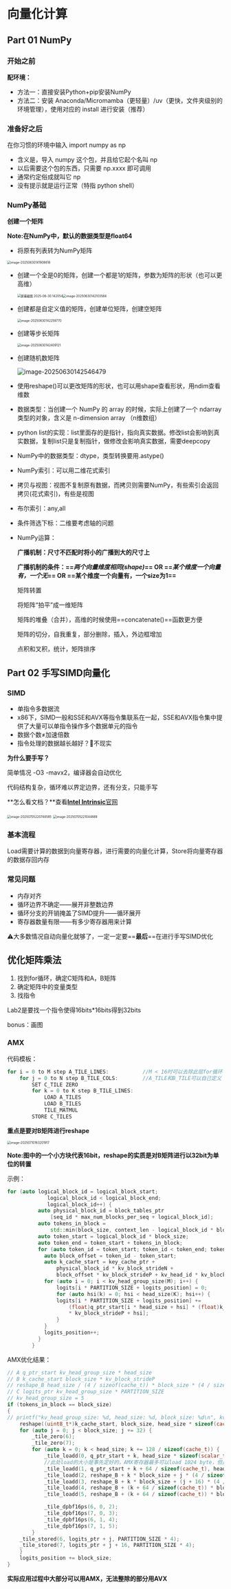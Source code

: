 # 向量化计算

##  Part 01 NumPy

### 开始之前

**配环境：**

- 方法一：直接安装Python+pip安装NumPy
- 方法二：安装 Anaconda/Micromamba（更轻量）/uv（更快，文件夹级别的环境管理），使用对应的 install 进行安装（推荐）

### 准备好之后

在你习惯的环境中输入 import numpy as np

- 含义是，导入 numpy 这个包，并且给它起个名叫 np
- 以后需要这个包的东西，只需要 np.xxxx 即可调用
- 通常约定俗成就叫它 np
- 没有提示就是运行正常（特指 python shell）

### NumPy基础

**创建一个矩阵**

**Note:在NumPy中，默认的数据类型是float64**

- 将原有列表转为NumPy矩阵

<img src="C:\Users\Lenovo\AppData\Roaming\Typora\typora-user-images\image-20250630141908618.png" alt="image-20250630141908618" style="zoom:50%;" />

- 创建一个全是0的矩阵，创建一个都是1的矩阵，参数为矩阵的形状（也可以更高维）

  <img src="C:\Users\Lenovo\Pictures\Screenshots\屏幕截图 2025-06-30 142054.png" alt="屏幕截图 2025-06-30 142054" style="zoom:50%;" /><img src="C:\Users\Lenovo\AppData\Roaming\Typora\typora-user-images\image-20250630142103584.png" alt="image-20250630142103584" style="zoom:50%;" />

- 创建都是自定义值的矩阵，创建单位矩阵，创建空矩阵

  <img src="C:\Users\Lenovo\AppData\Roaming\Typora\typora-user-images\image-20250630142259770.png" alt="image-20250630142259770" style="zoom:50%;" />

- 创建等步长矩阵

  <img src="C:\Users\Lenovo\AppData\Roaming\Typora\typora-user-images\image-20250630142409121.png" alt="image-20250630142409121" style="zoom:50%;" />

- 创建随机数矩阵

  ![image-20250630142546479](C:\Users\Lenovo\AppData\Roaming\Typora\typora-user-images\image-20250630142546479.png)

- 使用reshape()可以更改矩阵的形状，也可以用shape查看形状，用ndim查看维数

- 数据类型：当创建一个 NumPy 的 array 的时候，实际上创建了一个 ndarray 类型的对象，含义是 n-dimension array （n维数组）

- python list的实现：list里面存的是指针，指向真实数据。修改list会影响到真实数据，复制list只是复制指针，做修改会影响真实数据，需要deepcopy

- NumPy中的数据类型：dtype，类型转换要用.astype()

- NumPy索引：可以用二维花式索引

- 拷贝与视图：视图不复制原有数据，而拷贝则需要NumPy，有些索引会返回拷贝(花式索引)，有些是视图

- 布尔索引：any,all

- 条件筛选下标：二维要考虑轴的问题

- NumPy运算：

  **广播机制：尺寸不匹配时将小的广播到大的尺寸上**

  **广播机制的条件：==*两个向量维度相同(shape)*==  OR  ==*某个维度一个向量有，一个无*==  OR  ==某个维度一个向量有，一个size为1==**

  矩阵转置

  将矩阵“拍平”成一维矩阵

  矩阵的堆叠（合并），高维的时候使用==concatenate()==函数更方便

  矩阵的切分，自我重复，部分删除，插入，外边框增加

  点积和叉积，统计，矩阵排序

## Part 02 手写SIMD向量化

### SIMD

- 单指令多数据流
- x86下，SIMD一般和SSE和AVX等指令集联系在一起，SSE和AVX指令集中提供了大量可以单指令操作多个数据单元的指令
- 数据个数$\ne$加速倍数
- 指令处理的数据越长越好？:anger:不现实

**为什么要手写？**

简单情况 -O3 -mavx2，编译器会自动优化

代码结构复杂，循环难以界定边界，还有分支，只能手写

**怎么看文档？**查看[**Intel Intrinsic**官网](https://www.intel.com/content/www/us/en/docs/intrinsics-guide/index.html#)

<img src="C:\Users\Lenovo\AppData\Roaming\Typora\typora-user-images\image-20250705220744585.png" alt="image-20250705220744585" style="zoom:50%;" />

<img src="C:\Users\Lenovo\AppData\Roaming\Typora\typora-user-images\image-20250705221044889.png" alt="image-20250705221044889" style="zoom:50%;" />

### 基本流程

Load需要计算的数据到向量寄存器，进行需要的向量化计算，Store将向量寄存器的数据存回内存

### 常见问题

- 内存对齐
- 循环边界不确定——展开非整数边界
- 循环分支的开销掩盖了SIMD提升——循环展开
- 寄存器数量有限——有多少寄存器用来计算

:warning:大多数情况自动向量化就够了，一定一定要==**最后**==在进行手写SIMD优化

## 优化矩阵乘法

1. 找到for循环，确定C矩阵和A，B矩阵
2. 确定矩阵中的变量类型
3. 找指令

Lab2是要找一个指令使得16bits*16bits得到32bits

 bonus：画图

### AMX

代码模板：

```cpp
for i = 0 to M step A_TILE_LINES:			//M < 16时可以去除此层for循环
    for j = 0 to N step B_TILE_COLS:		//A_TILE和B_TILE可以自己定义
        SET C_TILE ZERO
        for k = 0 to K step B_TILE_LINES:
            LOAD A_TILES
            LOAD B_TILES
            TILE_MATMUL
        STORE C_TILES
```

**重点是要对B矩阵进行reshape**

<img src="C:\Users\Lenovo\AppData\Roaming\Typora\typora-user-images\image-20250710163201917.png" alt="image-20250710163201917" style="zoom: 50%;" />

**Note:图中的一个小方块代表16bit，reshape的实质是对B矩阵进行以32bit为单位的转置**

示例：

```cpp
for (auto logical_block_id = logical_block_start;
             logical_block_id < logical_block_end;
             logical_block_id++) {
          auto physical_block_id = block_tables_ptr
              [seq_id * max_num_blocks_per_seq + logical_block_id];
          auto tokens_in_block =
              std::min(block_size, context_len - logical_block_id * block_size);
          auto token_start = logical_block_id * block_size;
          auto token_end = token_start + tokens_in_block;
          for (auto token_id = token_start; token_id < token_end; token_id++) {
            auto block_offset = token_id - token_start;
            auto k_cache_start = key_cache_ptr +
                physical_block_id * kv_block_strideN +
                block_offset * kv_block_strideP + kv_head_id * kv_block_strideH;
            for (auto i = 0; i < kv_head_group_size(M); i++) {
                logits[i * PARTITION_SIZE + logits_position] = 0;
                for (auto hsi(k) = 0; hsi < head_size(K); hsi++) {
                logits[i * PARTITION_SIZE + logits_position] +=
                    (float)q_ptr_start[i * head_size + hsi] * (float)k_cache_start[block_offset 
                    * kv_block_strideP + hsi];
                }
            }
            logits_position++;
          }
        }
```

AMX优化结果：

```cpp
// A q_ptr_start kv_head_group_size * head_size
// B k_cache_start block_size * kv_block_strideP
// reshape_B head_size / (4 / sizeof(cache_t)) * block_size * (4 / sizeof(cache_t)) 
// C logits_ptr kv_head_group_size * PARTITION_SIZE
// kv_head_group_size = 5
if (tokens_in_block == block_size)
{
// printf("kv_head_group_size: %d, head_size: %d, block_size: %d\n", kv_head_group_size, head_size, block_size);
	reshape((uint8_t*)k_cache_start, block_size, head_size * sizeof(cache_t), (uint8_t*)reshape_B, kv_block_strideP * sizeof(cache_t)); // reshape matrix B
	for (auto j = 0; j < block_size; j += 32) {
        _tile_zero(6);
        _tile_zero(7);
        for (auto k = 0; k < head_size; k += 128 / sizeof(cache_t)) {
            _tile_loadd(0, q_ptr_start + k, head_size * sizeof(scalar_t)); //参数（目标寄存器编号，第一个头对应的地址，stride）stride = A矩阵列个数*每个元素的size
            //此处load的大小是事先定好的，AMX寄存器最多可以load 1024 byte，但是最多16行，64列
            _tile_loadd(1, q_ptr_start + k + 64 / sizeof(cache_t), head_size * sizeof(scalar_t));
            _tile_loadd(2, reshape_B + k * block_size + j * (4 / sizeof(cache_t)), block_size * 4);
            _tile_loadd(3, reshape_B + k * block_size + (j + 16) * (4 / sizeof(cache_t)), block_size * 4);
            _tile_loadd(4, reshape_B + (k + 64 / sizeof(cache_t)) * block_size + j * (4 / sizeof(cache_t)), block_size * 4);
            _tile_loadd(5, reshape_B + (k + 64 / sizeof(cache_t)) * block_size + (j + 16) * (4 / sizeof(cache_t)), block_size * 4);

            _tile_dpbf16ps(6, 0, 2);
            _tile_dpbf16ps(7, 0, 3);
            _tile_dpbf16ps(6, 1, 4);
            _tile_dpbf16ps(7, 1, 5);
    	}
    _tile_stored(6, logits_ptr + j, PARTITION_SIZE * 4);
    _tile_stored(7, logits_ptr + j + 16, PARTITION_SIZE * 4);
    }
    logits_position += block_size;
}
```



**实际应用过程中大部分可以用AMX，无法整除的部分用AVX**